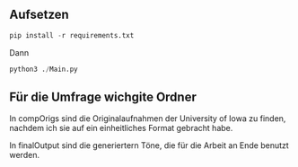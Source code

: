 ## Aufsetzen
```python
pip install -r requirements.txt
```
Dann 
```python
python3 ./Main.py
```

## Für die Umfrage wichgite Ordner
In compOrigs sind die Originalaufnahmen der University of Iowa zu finden, nachdem ich sie auf ein einheitliches Format gebracht habe.

In finalOutput sind die generiertern Töne, die für die Arbeit an Ende benutzt werden. 
